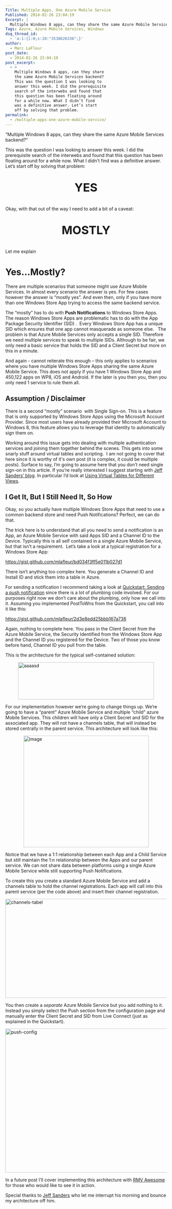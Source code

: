 ```yaml
---
Title: Multiple Apps, One Azure Mobile Service
Published: 2014-02-26 23:04:19
Excerpt: |
  Multiple Windows 8 apps, can they share the same Azure Mobile Services backend? This was the question I was looking to answer this week. I did the prerequisite search of the interwebs and found that this question has been floating around for a while now. What I didn’t find was a definitive answer. Let’s start off by solving that problem.
Tags: Azure, Azure Mobile Services, Windows
dsq_thread_id:
  - 'a:1:{i:0;s:10:"3538626336";}'
author:
  - Marc LaFleur
post_date:
  - 2014-02-26 23:04:19
post_excerpt:
  - >
    Multiple Windows 8 apps, can they share
    the same Azure Mobile Services backend?
    This was the question I was looking to
    answer this week. I did the prerequisite
    search of the interwebs and found that
    this question has been floating around
    for a while now. What I didn’t find
    was a definitive answer. Let’s start
    off by solving that problem.
permalink:
  - /multiple-apps-one-azure-mobile-service/
---
```

“Multiple Windows 8 apps, can they share the same Azure Mobile Services backend?”

This was the question I was looking to answer this week. I did the prerequisite search of the interwebs and found that this question has been floating around for a while now. What I didn’t find was a definitive answer. Let’s start off by solving that problem:

<p style="text-align: center; font-size: 36px;"><strong>YES</strong></p>

Okay, with that out of the way I need to add a bit of a caveat:

<p style="text-align: center; font-size: 36px;"><strong>MOSTLY</strong></p>

<p style="text-align: left;">Let me explain</p>

<h1>Yes…Mostly?</h1>

There are multiple scenarios that someone might use Azure Mobile Services. In almost every scenario the answer is yes. For few cases however the answer is “mostly yes”. And even then, only if you have more than one Windows Store App trying to access the same backend service.

The “mostly” has to do with <strong>Push Notifications</strong> to Windows Store Apps. The reason Windows Store Apps are problematic has to do with the App Package Security Identifier (SID) .  Every Windows Store App has a unique SID which ensures that one app cannot masquerade as someone else.   The problem is that Azure Mobile Services only accepts a single SID. Therefore we need multiple services to speak to multiple SIDs. Although to be fair, we only need a basic service that holds the SID and a Client Secret but more on this in a minute.

And again - cannot reiterate this enough – this only applies to scenarios where you have multiple Windows Store Apps sharing the same Azure Mobile Service. This does not apply if you have 1 Windows Store App and 450,122 apps on WP8, iOS and Android. If the later is you then you, then you only need 1 service to rule them all.

<h2>Assumption / Disclaimer</h2>

There is a second “mostly” scenario  with Single Sign-on. This is a feature that is only supported by Windows Store Apps using the Microsoft Account Provider. Since most users have already provided their Microsoft Account to Windows 8, this feature allows you to leverage that identity to automatically sign them on.

Working around this issue gets into dealing with multiple authentication services and joining them together behind the scenes. This gets into some snarly stuff around virtual tables and scripting.  I am not going to cover that here since it is worthy of it's own post (it is complex, it could be multiple posts). Surface to say, I’m going to assume here that you don’t need single sign-on in this article. If you’re really interested I suggest starting with <a href="http://blogs.msdn.com/b/jpsanders/" target="_blank">Jeff Sanders’ blog</a>. In particular I’d look at <a href="http://blogs.msdn.com/b/jpsanders/archive/2013/06/12/using-virtual-tables-for-different-views-windows-azure-mobile-services.aspx" target="_blank">Using Virtual Tables for Different Views</a>.

<h2>I Get It, But I Still Need It, So How</h2>

Okay, so you actually have multiple Windows Store Apps that need to use a common backend store and need Push Notifications? Perfect, we can do that.

The trick here is to understand that all you need to send a notification is an App, an Azure Mobile Service with said Apps SID and a Channel ID to the Device. Typically this is all self contained in a single Azure Mobile Service, but that isn’t a requirement.  Let’s take a look at a typical registration for a Windows Store App:

https://gist.github.com/mlafleur/bd034f3ff5e011b027d1

There isn’t anything too complex here. You generate a Channel ID and Install ID and stick them into a table in Azure.

For sending a notification I recommend taking a look at <a href="http://msdn.microsoft.com/en-us/library/windows/apps/hh868252.aspx" target="_blank">Quickstart: Sending a push notification</a> since there is a lot of plumbing code involved. For our purposes right now we don’t care about the plumbing, only how we call into it. Assuming you implemented PostToWns from the Quickstart, you call into it like this:

https://gist.github.com/mlafleur/2d3e8edd25bbb167a736

Again, nothing to complete here. You pass in the Client Secret from the Azure Mobile Service, the Security Identified from the Windows Store App and the Channel ID you registered for the Device. Two of those you know before hand, Channel ID you pull from the table.

This is the architecture for the typical self-contained solution:

<img style="float: none; margin-left: auto; display: block; margin-right: auto; border-width: 0px;" title="aaaasd" src="http://massivescale.blob.core.windows.net/blogmedia/2014/02/aaaasd.jpg" alt="aaaasd" width="424" height="116" border="0" />

For our implementation however we’re going to change things up. We’re going to have a “parent” Azure Mobile Service and multiple “child” azure Mobile Services. This children will have only a Client Secret and SID for the associated app. They will not have a channels table, that will instead be stored centrally in the parent service. This architecture will look like this:

<img style="float: none; margin-left: auto; display: block; margin-right: auto; border-width: 0px;" title="image" src="http://massivescale.blob.core.windows.net/blogmedia/2014/02/image.png" alt="image" width="391" height="348" border="0" />

Notice that we have a 1:1 relationship between each App and a Child Service but still maintain the 1:n relationship between the Apps and our parent service. We can not share data between platforms using a single Azure Mobile Service while still supporting Push Notifications.

To create this you create a standard Azure Mobile Service and add a channels table to hold the channel registrations. Each app will call into this parent service (per the code above) and insert their channel registration.

<a href="http://massivescale.blob.core.windows.net/blogmedia/2014/02/channelstabel.jpg"><img style="float: none; margin-left: auto; display: block; margin-right: auto; border: 0px;" title="channels-tabel" src="http://massivescale.blob.core.windows.net/blogmedia/2014/02/channelstabel_thumb.jpg" alt="channels-tabel" width="640" height="309" border="0" /></a>

You then create a <em>separate</em> Azure Mobile Service but you add nothing to it. Instead you simply select the Push section from the configuration page and manually enter the Client Secret and SID from Live Connect (just as explained in the Quickstart).

<a href="http://massivescale.blob.core.windows.net/blogmedia/2014/02/pushconfig.jpg"><img style="float: none; margin-left: auto; display: block; margin-right: auto; border: 0px;" title="push-config" src="http://massivescale.blob.core.windows.net/blogmedia/2014/02/pushconfig_thumb.jpg" alt="push-config" width="640" height="449" border="0" /></a>

In a future post I’ll cover implementing this architecture with <a href="http://massivescale.azurewebsites.net/tag/rmv-awesome/" target="_blank">RMV Awesome</a> for those who would like to see it in action.

Special thanks to <a href="http://social.msdn.microsoft.com/profile/jeff%20%20sanders/" target="_blank">Jeff Sanders</a> who let me interrupt his morning and bounce my architecture off him.